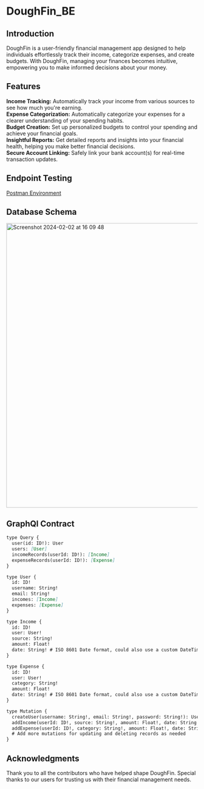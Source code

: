 # DoughFin_BE

## Introduction
DoughFin is a user-friendly financial management app designed to help individuals effortlessly track their income, categorize expenses, and create budgets. With DoughFin, managing your finances becomes intuitive, empowering you to make informed decisions about your money.

## Features
**Income Tracking:** Automatically track your income from various sources to see how much you're earning.<br>
**Expense Categorization:** Automatically categorize your expenses for a clearer understanding of your spending habits.<br>
**Budget Creation:** Set up personalized budgets to control your spending and achieve your financial goals.<br>
**Insightful Reports:** Get detailed reports and insights into your financial health, helping you make better financial decisions.<br>
**Secure Account Linking:** Safely link your bank account(s) for real-time transaction updates.

## Endpoint Testing
[Postman Environment](https://turing-school-of-software-and-design-student-plan-team-2.postman.co/workspace/8ddf4dac-97e4-442b-8e86-5b3d49e18134)

## Database Schema
<img width="750" alt="Screenshot 2024-02-02 at 16 09 48" src="https://github.com/DoughFin/DoughFin_BE/assets/25095319/ecd61e9c-aa9a-4734-8326-73826470f102">

## GraphQl Contract
```markdown
type Query {
  user(id: ID!): User
  users: [User]
  incomeRecords(userId: ID!): [Income]
  expenseRecords(userId: ID!): [Expense]
}

type User {
  id: ID!
  username: String!
  email: String!
  incomes: [Income]
  expenses: [Expense]
}

type Income {
  id: ID!
  user: User!
  source: String!
  amount: Float!
  date: String! # ISO 8601 Date format, could also use a custom DateTime scalar type
}

type Expense {
  id: ID!
  user: User!
  category: String!
  amount: Float!
  date: String! # ISO 8601 Date format, could also use a custom DateTime scalar type
}

type Mutation {
  createUser(username: String!, email: String!, password: String!): User
  addIncome(userId: ID!, source: String!, amount: Float!, date: String!): Income
  addExpense(userId: ID!, category: String!, amount: Float!, date: String!): Expense
  # Add more mutations for updating and deleting records as needed
}
```

## Acknowledgments
Thank you to all the contributors who have helped shape DoughFin.
Special thanks to our users for trusting us with their financial management needs.
